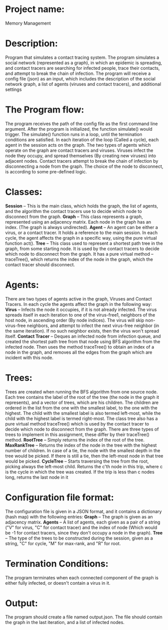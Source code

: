 # Project name: 
Memory Management

# Description:
Program that simulates a contact tracing system. The program simulates a social network (represented as a graph), 
in which an epidemic is spreading, and contact tracers are searching for infected people, trace their contacts, and attempt to break the chain of infection.
The program will receive a config file (json) as an input, which includes the description of the
social network graph, a list of agents (viruses and contact tracers), and additional settings

# The Program flow:
The program receives the path of the config file as the first command line argument. After the program is initialized, the function simulate() would trigger. 
The simulate() function runs in a loop, until the termination conditions are satisfied. 
In each iteration of the loop (Called a cycle), each agent in the session acts on the graph. The two types of agents which operate on the graph are contact tracers and viruses. 
Viruses infect the node they occupy, and spread themselves (By creating new viruses) into adjacent nodes.
Contact tracers attempt to break the chain of infection by disconnecting a node from the graph.
The choice of the node to disconnect, is according to some pre-defined logic.

# Classes:
**Session** – This is the main class, which holds the graph, the list of agents, and the algorithm the contact tracers use to decide which node to disconnect from the graph.
**Graph** – This class represents a graph, represented using an adjacency matrix. Each node in the graph has an index. (The graph is always undirected).
**Agent** – An agent can be either a virus, or a contact tracer. It holds a reference to the main session. In each cycle, the agent affects the graph in a
specific way, using the pure virtual function act().
**Tree** – This class used to represent a shortest path tree in the graph, from some starting node. It is used by the contact tracers to decide which node to disconnect 
from the graph. It has a pure virtual method – traceTree(), which returns the index of the node in the graph, which the contact tracer should disconnect.


# Agents:
There are two types of agents active in the graph, Viruses and Contact Tracers. In each cycle the agents affect the graph in the following way:
**Virus** – 
Infects the node it occupies, if it is not already infected. The virus spreads itself in each iteration to one of the virus-free1, neighbors of the host node, 
in ascending order (By node indices). The virus will skip non-virus-free neighbors, and attempt to infect the next virus-free neighbor (in the same iteration). 
If no such neighbor exists, then the virus won't spread itself.
**Contact Tracer** – 
Deques an infected node from infection queue, and created the shortest path tree from that node using BFS algorithm from the infected node. 
Then uses the method traceTree() to obtain an index of a node in the graph, and removes all the edges from the graph which are incident with this node.

# Trees:
Trees are created when running the BFS algorithm from one source node. Each tree contains the label of the root of the tree (the node in the graph it represents), 
and a vector of trees, which are his children. The children are ordered in the list from the one with the smallest label, to the one with the highest. 
The child with the smallest label is also termed left-most, while the child with the highest label is termed right-most.
The class tree also has a pure virtual method traceTree() which is used by the contact tracer to decide which node to disconnect from the graph.
There are three types of trees to implement in this assignment, these differ by their traceTree() method.
**RootTree** – 
Simply returns the index of the root of the tree.
**MaxRankTree** – 
Returns the index of the node in the tree with the highest number of children. In case of a tie, the node with the smallest depth in the tree would be picked. 
If there is still a tie, then the left-most node in that tree would be picked.
**CycleTree** – 
Starts traversing the tree from the root, picking always the left-most child. Returns the c'th node in this trip, where c is the cycle in which the tree was created. 
If the trip is less than c nodes long, returns the last node in it

# Configuration file format:
The configuration file is given in a JSON format, and it contains a dictionary (hash map) with
the following entries:
**Graph** – The graph is given as an adjacency matrix.
**Agents** – A list of agents, each given as a pair of a string ("V" for virus, "C" for contact tracer)
and the index of node (Which would be -1 for contact tracers, since they don't occupy a node in the graph).
**Tree** – The type of the trees to be constructed during the session, given as a string, "C" for cycle, "M" for max-rank, and "R" for root.

# Termination Conditions:
The program terminates when each connected component of the graph is either fully infected, or doesn't contain a virus in it.

# Output:
The program should create a file named output.json. The file should contain the graph in the last iteration, and a list of infected nodes.
